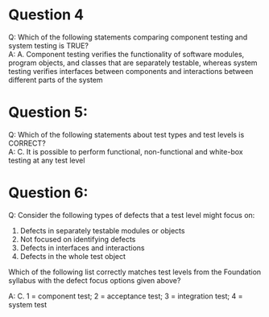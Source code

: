 # Question 4
Q: Which of the following statements comparing component testing and system testing is TRUE?  
A: A. Component testing verifies the functionality of software modules, program objects, and classes that are separately testable, whereas system testing verifies interfaces between components and interactions between different parts of the system
# Question 5: 
Q: Which of the following statements about test types and test levels is CORRECT?  
A: C. It is possible to perform functional, non-functional and white-box testing at any test level
# Question 6: 
Q: Consider the following types of defects that a test level might focus on:
1. Defects in separately testable modules or objects
2. Not focused on identifying defects
3. Defects in interfaces and interactions
4. Defects in the whole test object

Which of the following list correctly matches test levels from the Foundation syllabus with
the defect focus options given above?  

A: C. 1 = component test; 2 = acceptance test; 3 = integration test; 4 = system test
